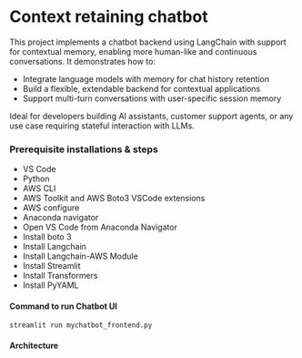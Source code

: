 # Context retaining chatbot

This project implements a chatbot backend using LangChain with support for contextual memory, enabling more human-like and continuous conversations. It demonstrates how to:

- Integrate language models with memory for chat history retention
- Build a flexible, extendable backend for contextual applications
- Support multi-turn conversations with user-specific session memory

Ideal for developers building AI assistants, customer support agents, or any use case requiring stateful interaction with LLMs.

### Prerequisite installations & steps

- VS Code
- Python
- AWS CLI
- AWS Toolkit and AWS Boto3 VSCode extensions
- AWS configure
- Anaconda navigator
- Open VS Code from Anaconda Navigator
- Install boto 3
- Install Langchain
- Install Langchain-AWS Module
- Install Streamlit
- Install Transformers
- Install PyYAML

#### Command to run Chatbot UI
```
streamlit run mychatbot_frontend.py
```

#### Architecture


